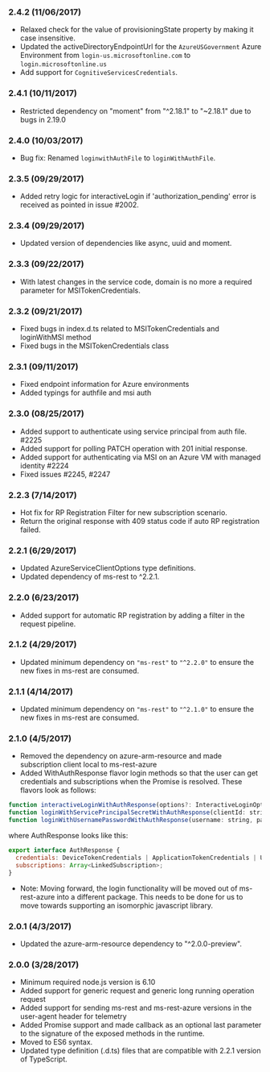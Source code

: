 ### 2.4.2 (11/06/2017)
 - Relaxed check for the value of provisioningState property by making it case insensitive.
 - Updated the activeDirectoryEndpointUrl for the `AzureUSGovernment` Azure Environment from `login-us.microsoftonline.com` to `login.microsoftonline.us`
 - Add support for `CognitiveServicesCredentials`.

### 2.4.1 (10/11/2017)
- Restricted dependency on "moment" from "^2.18.1" to "~2.18.1" due to bugs in 2.19.0 

### 2.4.0 (10/03/2017)
- Bug fix: Renamed `loginwithAuthFile` to `loginWithAuthFile`.

### 2.3.5 (09/29/2017)
- Added retry logic for interactiveLogin if 'authorization_pending' error is received as pointed in issue #2002.

### 2.3.4 (09/29/2017)
- Updated version of dependencies like async, uuid and moment.

### 2.3.3 (09/22/2017)
- With latest changes in the service code, domain is no more a required parameter for MSITokenCredentials.

### 2.3.2 (09/21/2017)
- Fixed bugs in index.d.ts related to MSITokenCredentials and loginWithMSI method
- Fixed bugs in the MSITokenCredentials class

### 2.3.1 (09/11/2017)
- Fixed endpoint information for Azure environments
- Added typings for authfile and msi auth 

### 2.3.0 (08/25/2017)
- Added support to authenticate using service principal from auth file. #2225
- Added support for polling PATCH operation with 201 initial response.
- Added support for authenticating via MSI on an Azure VM with managed identity #2224
- Fixed issues #2245, #2247

### 2.2.3 (7/14/2017)
- Hot fix for RP Registration Filter for new subscription scenario.
- Return the original response with 409 status code if auto RP registration failed.

### 2.2.1 (6/29/2017)
- Updated AzureServiceClientOptions type definitions.
- Updated dependency of ms-rest to ^2.2.1.

### 2.2.0 (6/23/2017)
- Added support for automatic RP registration by adding a filter in the request pipeline.

### 2.1.2 (4/29/2017)
- Updated minimum dependency on `"ms-rest"` to `"^2.2.0"` to ensure the new fixes in ms-rest are consumed.

### 2.1.1 (4/14/2017)
- Updated minimum dependency on `"ms-rest"` to `"^2.1.0"` to ensure the new fixes in ms-rest are consumed.

### 2.1.0 (4/5/2017)
- Removed the dependency on azure-arm-resource and made subscription client local to ms-rest-azure
- Added WithAuthResponse flavor login methods so that the user can get credentials and subscriptions when the Promise is resolved. These flavors look as follows:
```javascript
function interactiveLoginWithAuthResponse(options?: InteractiveLoginOptions): Promise<AuthResponse>;
function loginWithServicePrincipalSecretWithAuthResponse(clientId: string, secret: string, domain: string, options?: AzureTokenCredentialsOptions): Promise<AuthResponse>;
function loginWithUsernamePasswordWithAuthResponse(username: string, password: string, options?: LoginWithUsernamePasswordOptions): Promise<AuthResponse>;
```
where AuthResponse looks like this:
```javascript
export interface AuthResponse {
  credentials: DeviceTokenCredentials | ApplicationTokenCredentials | UserTokenCredentials;
  subscriptions: Array<LinkedSubscription>;
}
```
- Note: Moving forward, the login functionality will be moved out of ms-rest-azure into a different package. This needs to be done for us to move towards supporting an isomorphic javascript library.

### 2.0.1 (4/3/2017)
- Updated the azure-arm-resource dependency to "^2.0.0-preview".

### 2.0.0 (3/28/2017)
- Minimum required node.js version is 6.10
- Added support for generic request and generic long running operation request
- Added support for sending ms-rest and ms-rest-azure versions in the user-agent header for telemetry
- Added Promise support and made callback as an optional last parameter to the signature of the exposed methods in the runtime.
- Moved to ES6 syntax.
- Updated type definition (.d.ts) files that are compatible with 2.2.1 version of TypeScript.

